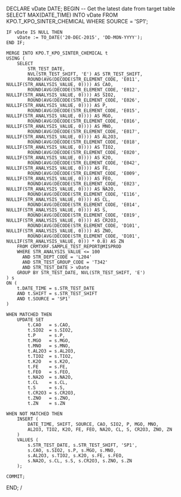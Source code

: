 DECLARE
    vDate DATE;
BEGIN
    -- Get the latest date from target table
    SELECT MAX(DATE_TIME)
    INTO vDate
    FROM KPO.T_KPO_SINTER_CHEMICAL
    WHERE SOURCE = 'SP1';

    IF vDate IS NULL THEN
        vDate := TO_DATE('20-DEC-2015', 'DD-MON-YYYY');
    END IF;

    MERGE INTO KPO.T_KPO_SINTER_CHEMICAL t
    USING (
        SELECT 
            STR_TEST_DATE,
            NVL(STR_TEST_SHIFT, 'E') AS STR_TEST_SHIFT,
            ROUND(AVG(DECODE(STR_ELEMENT_CODE, 'E011', NULLIF(STR_ANALYSIS_VALUE, 0)))) AS CAO,
            ROUND(AVG(DECODE(STR_ELEMENT_CODE, 'E012', NULLIF(STR_ANALYSIS_VALUE, 0)))) AS SIO2,
            ROUND(AVG(DECODE(STR_ELEMENT_CODE, 'E026', NULLIF(STR_ANALYSIS_VALUE, 0)))) AS P,
            ROUND(AVG(DECODE(STR_ELEMENT_CODE, 'E015', NULLIF(STR_ANALYSIS_VALUE, 0)))) AS MGO,
            ROUND(AVG(DECODE(STR_ELEMENT_CODE, 'E016', NULLIF(STR_ANALYSIS_VALUE, 0)))) AS MNO,
            ROUND(AVG(DECODE(STR_ELEMENT_CODE, 'E017', NULLIF(STR_ANALYSIS_VALUE, 0)))) AS AL2O3,
            ROUND(AVG(DECODE(STR_ELEMENT_CODE, 'E018', NULLIF(STR_ANALYSIS_VALUE, 0)))) AS TIO2,
            ROUND(AVG(DECODE(STR_ELEMENT_CODE, 'E020', NULLIF(STR_ANALYSIS_VALUE, 0)))) AS K2O,
            ROUND(AVG(DECODE(STR_ELEMENT_CODE, 'E042', NULLIF(STR_ANALYSIS_VALUE, 0)))) AS FE,
            ROUND(AVG(DECODE(STR_ELEMENT_CODE, 'E009', NULLIF(STR_ANALYSIS_VALUE, 0)))) AS FEO,
            ROUND(AVG(DECODE(STR_ELEMENT_CODE, 'E023', NULLIF(STR_ANALYSIS_VALUE, 0)))) AS NA2O,
            ROUND(AVG(DECODE(STR_ELEMENT_CODE, 'E116', NULLIF(STR_ANALYSIS_VALUE, 0)))) AS CL,
            ROUND(AVG(DECODE(STR_ELEMENT_CODE, 'E014', NULLIF(STR_ANALYSIS_VALUE, 0)))) AS S,
            ROUND(AVG(DECODE(STR_ELEMENT_CODE, 'E019', NULLIF(STR_ANALYSIS_VALUE, 0)))) AS CR2O3,
            ROUND(AVG(DECODE(STR_ELEMENT_CODE, 'D101', NULLIF(STR_ANALYSIS_VALUE, 0)))) AS ZNO,
            ROUND(AVG(DECODE(STR_ELEMENT_CODE, 'D101', NULLIF(STR_ANALYSIS_VALUE, 0))) * 0.8) AS ZN
        FROM CRMTXRF.SAMPLE_TEST_REPORT@MISPROD
        WHERE STR_ANALYSIS_VALUE <= 100
          AND STR_DEPT_CODE = 'L204'
          AND STR_TEST_GROUP_CODE = 'T342'
          AND STR_TEST_DATE > vDate
        GROUP BY STR_TEST_DATE, NVL(STR_TEST_SHIFT, 'E')
    ) s
    ON (
        t.DATE_TIME = s.STR_TEST_DATE
        AND t.SHIFT = s.STR_TEST_SHIFT
        AND t.SOURCE = 'SP1'
    )

    WHEN MATCHED THEN
        UPDATE SET
            t.CAO   = s.CAO,
            t.SIO2  = s.SIO2,
            t.P     = s.P,
            t.MGO   = s.MGO,
            t.MNO   = s.MNO,
            t.AL2O3 = s.AL2O3,
            t.TIO2  = s.TIO2,
            t.K2O   = s.K2O,
            t.FE    = s.FE,
            t.FEO   = s.FEO,
            t.NA2O  = s.NA2O,
            t.CL    = s.CL,
            t.S     = s.S,
            t.CR2O3 = s.CR2O3,
            t.ZNO   = s.ZNO,
            t.ZN    = s.ZN

    WHEN NOT MATCHED THEN
        INSERT (
            DATE_TIME, SHIFT, SOURCE, CAO, SIO2, P, MGO, MNO,
            AL2O3, TIO2, K2O, FE, FEO, NA2O, CL, S, CR2O3, ZNO, ZN
        )
        VALUES (
            s.STR_TEST_DATE, s.STR_TEST_SHIFT, 'SP1', 
            s.CAO, s.SIO2, s.P, s.MGO, s.MNO,
            s.AL2O3, s.TIO2, s.K2O, s.FE, s.FEO, 
            s.NA2O, s.CL, s.S, s.CR2O3, s.ZNO, s.ZN
        );

    COMMIT;
END;
/
